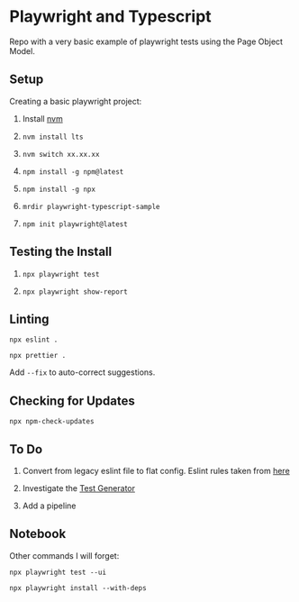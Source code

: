 # Playwright and Typescript

Repo with a very basic example of playwright tests using the Page Object Model.

## Setup

Creating a basic playwright project:

1. Install [nvm](https://github.com/coreybutler/nvm-windows#installation--upgrades)

1. `nvm install lts`

1. `nvm switch xx.xx.xx`

1. `npm install -g npm@latest`

1. `npm install -g npx`

1. `mrdir playwright-typescript-sample`

1. `npm init playwright@latest`

## Testing the Install

1. `npx playwright test`

1. `npx playwright show-report`

## Linting

`npx eslint .`

`npx prettier .`

Add `--fix` to auto-correct suggestions.

## Checking for Updates

`npx npm-check-updates`

## To Do

1. Convert from legacy eslint file to flat config.  Eslint rules taken from [here](https://github.com/elaichenkov/playwright-example-recipes/blob/main/.gitignore)

1. Investigate the [Test Generator](https://playwright.dev/docs/codegen)

1. Add a pipeline

## Notebook

Other commands I will forget:

```
npx playwright test --ui

npx playwright install --with-deps
```
